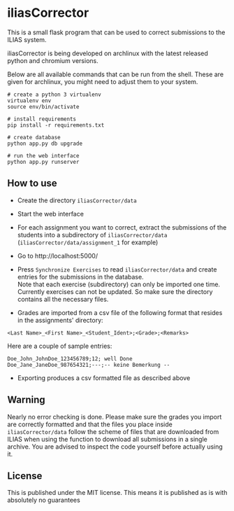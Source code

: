 # iliasCorrector

This is a small flask program that can be used to correct submissions to the ILIAS system.

iliasCorrector is being developed on archlinux with the latest released python and chromium versions.

Below are all available commands that can be run from the shell. These are given for archlinux, you might need to adjust them to your system.
```
# create a python 3 virtualenv
virtualenv env
source env/bin/activate

# install requirements
pip install -r requirements.txt

# create database
python app.py db upgrade

# run the web interface
python app.py runserver
```


## How to use

* Create the directory `iliasCorrector/data`
* Start the web interface

* For each assignment you want to correct, extract the submissions of the students into a subdirectory of `iliasCorrector/data` (`iliasCorrector/data/assignment_1` for example)

* Go to http://localhost:5000/
* Press `Synchronize Exercises` to read `iliasCorrector/data` and create entries for the submissions in the database.  
Note that each exercise (subdirectory) can only be imported one time. Currently exercises can not be updated. So make sure the directory contains all the necessary files.
* Grades are imported from a csv file of the following format that resides in
  the assignments' directory:
```
<Last Name>_<First Name>_<Student_Ident>;<Grade>;<Remarks>
```
Here are a couple of sample entries:
```
Doe_John_JohnDoe_123456789;12; well Done
Doe_Jane_JaneDoe_987654321;---;-- keine Bemerkung --
```
* Exporting produces a csv formatted file as described above

## Warning
Nearly no error checking is done. Please make sure the grades you import are correctly formatted and that the files you place inside `iliasCorrector/data` follow the scheme of files that are downloaded from ILIAS when using the function to download all submissions in a single archive.
You are advised to inspect the code yourself before actually using it.

## License
This is published under the MIT license. This means it is published as is with absolutely no guarantees

